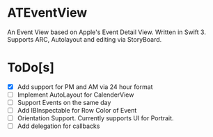 # ATEventView
An Event View based on Apple's Event Detail View. Written in Swift 3. Supports ARC, Autolayout and editing via StoryBoard.

# ToDo[s]
- [x] Add support for PM and AM via 24 hour format
- [ ] Implement AutoLayout for CalenderView
- [ ] Support Events on the same day
- [ ] Add IBInspectable for Row Color of Event
- [ ] Orientation Support. Currently supports UI for Portrait.
- [ ] Add delegation for callbacks
